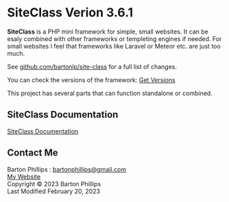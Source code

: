 # SiteClass Verion 3.6.1

**SiteClass** is a PHP mini framework for simple, small websites. It can be esaly combined with other frameworks or templeting engines if needed. 
For small websites I feel that frameworks like Laravel or Meteor etc. are just too much.

See [github.com/bartonlp/site-class](https://github.com/bartonlp/site-class) for a full list of changes.

You can check the versions of the framework: [Get Versions](https://bartonphillips.com/articles/showVersions.php)

This project has several parts that can function standalone or combined.  

## SiteClass Documentation 

[SiteClass Documentation](https://bartonlp.github.io/site-class)

## Contact Me

Barton Phillips : [bartonphillips@gmail.com](mailto://bartonphillips@gmail.com)  
[My Website](http://www.bartonphillips.com)  
Copyright &copy; 2023 Barton Phillips  
Last Modified February 20, 2023

